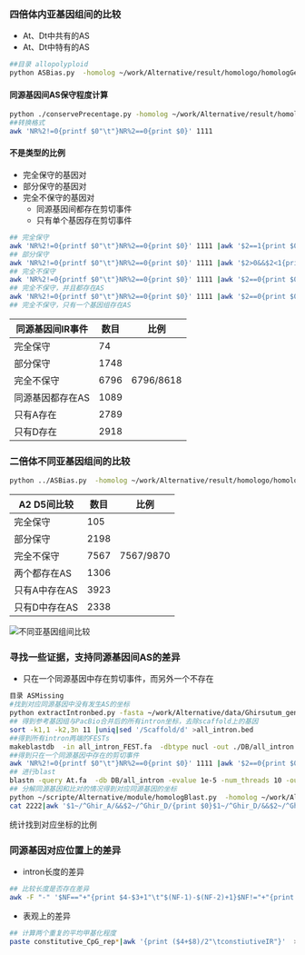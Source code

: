 ### 四倍体内亚基因组间的比较

+ At、Dt中共有的AS
+ At、Dt中特有的AS

```bash
##目录 allopolyploid
python ASBias.py  -homolog ~/work/Alternative/result/homologo/homologGene/At_vs_Dt_collinerity.txt -AS1 ~/work/Alternative/result/Gh_result/CO31_32_result/11_AS/At_splice.txt  -AS2 ~/work/Alternative/result/Gh_result/CO31_32_result/11_AS/Dt_splice.txt  -C ../blast/IR/At_Dt_conserve_end  -o 11 -T IntronR

```

#### 同源基因间AS保守程度计算

```bash
python ./conservePrecentage.py -homolog ~/work/Alternative/result/homologo/homologGene/At_vs_Dt_collinerity.txt  -isform ../ASCount/IR/At_Dt_IR  -AS ../blast/IR/At_Dt_conserve_end  -o 1111
##转换格式
awk 'NR%2!=0{printf $0"\t"}NR%2==0{print $0}' 1111 
```

#### 不是类型的比例

+ 完全保守的基因对
+ 部分保守的基因对
+ 完全不保守的基因对
  + 同源基因间都存在剪切事件
  + 只有单个基因存在剪切事件

```bash
## 完全保守
awk 'NR%2!=0{printf $0"\t"}NR%2==0{print $0}' 1111 |awk '$2==1{print $0}'|wc -l
## 部分保守
awk 'NR%2!=0{printf $0"\t"}NR%2==0{print $0}' 1111 |awk '$2>0&&$2<1{print $0}'|wc -l
## 完全不保守
awk 'NR%2!=0{printf $0"\t"}NR%2==0{print $0}' 1111 |awk '$2==0{print $0}'|wc -l
## 完全不保守，并且都存在AS
awk 'NR%2!=0{printf $0"\t"}NR%2==0{print $0}' 1111 |awk '$2==0{print $0}'|awk '$3!=0&&$6!=0{print $0}'|wc -l
## 完全不保守，只有一个基因组存在AS
```

| 同源基因间IR事件 | 数目 | 比例      |
| ---------------- | ---- | --------- |
| 完全保守         | 74   |           |
| 部分保守         | 1748 |           |
| 完全不保守       | 6796 | 6796/8618 |
| 同源基因都存在AS | 1089 |           |
| 只有A存在        | 2789 |           |
| 只有D存在        | 2918 |           |



### 二倍体不同亚基因组间的比较

```bash
python ../ASBias.py  -homolog ~/work/Alternative/result/homologo/homologGene/A2_vs_D5_collinearity.txt  -AS1 ~/work/Alternative/result/Ga_result/CO11_12_result/11_AS/end_splice.txt  -AS2 ~/work/Alternative/result/Gr_result/CO41_42_result/11_AS/end_splice.txt  -C ../../blast/IR/A2_D5_conserve_end  -o 11 -T IntronR
```

| A2 D5间比较   | 数目 | 比例      |
| ------------- | ---- | --------- |
| 完全保守      | 105  |           |
| 部分保守      | 2198 |           |
| 完全不保守    | 7567 | 7567/9870 |
| 两个都存在AS  | 1306 |           |
| 只有A中存在AS | 3923 |           |
| 只有D中存在AS | 2338 |           |

![不同亚基因组间比较](https://s1.ax1x.com/2020/05/22/YX0ctJ.png)



### 寻找一些证据，支持同源基因间AS的差异

+ 只在一个同源基因中存在剪切事件，而另外一个不存在

```bash
目录 ASMissing
#找到对应同源基因中没有发生AS的坐标
python extractIntronbed.py -fasta ~/work/Alternative/data/Ghirsutum_genome_HAU_v1.0/Ghirsutum_genome_HAU_v1.0.fasta -r ~/work/Alternative/data/Ghirsutum_genome_HAU_v1.0/Ghifrsutum_gene_model.gtf -p ~/work/Alternative/result/Gh_result/CO31_32_result/07_annotation/merge.gtf -o ./11 -f 22
## 得到参考基因组与PacBio合并后的所有intron坐标，去除scaffold上的基因
sort -k1,1 -k2,3n 11 |uniq|sed '/Scaffold/d' >all_intron.bed
##得到所有intron两端的FESTs
makeblastdb  -in all_intron_FEST.fa  -dbtype nucl -out ./DB/all_intron
##得到只在一个同源基因中存在的剪切事件
awk 'NR%2!=0{printf $0"\t"}NR%2==0{print $0}' 1111 |awk '$2==0{print $0}'|awk '$3!=0&&$6==0{print $0}'|cut -f1 |xargs  -I {} grep {} -A 1 ../TM1/1  >../ASMissing/TM/At.fa
## 进行blast
blastn -query At.fa  -db DB/all_intron -evalue 1e-5 -num_threads 10 -outfmt '6  qseqid sseqid qstart qend sstart send nident pident qcovs evalue bitscore' -out At.blast
## 分解同源基因和比对的情况得到对应同源基因的坐标
python ~/scripte/Alternative/module/homologBlast.py  -homolog ~/work/Alternative/result/homologo/homologGene/At_vs_Dt_collinerity.txt -Blast  At.blast -o 2222
cat 2222|awk '$1~/^Ghir_A/&&$2~/^Ghir_D/{print $0}$1~/^Ghir_D/&&$2~/^Ghir_A/{print $2,$1,$3}' OFS="\t"|sort |uniq |awk '{print $2,$3,$1}' OFS="\t"|sort  -k3 -k2,2nr|uniq -f2|awk '{print $3"\t"$2"\t"$1}'|sort -k3 -k2,2nr|uniq -f2  >333
```

统计找到对应坐标的比例

### 同源基因对应位置上的差异

+ intron长度的差异

```bash
## 比较长度是否存在差异
awk -F "-" '$NF=="+"{print $4-$3+1"\t"$(NF-1)-$(NF-2)+1}$NF!="+"{print $4-$3+1"\t"$(NF-2)-$(NF-3)+1}' At.end
```

+ 表观上的差异

```bash
## 计算两个重复的平均甲基化程度
paste constitutive_CpG_rep*|awk '{print ($4+$8)/2"\tconstiutiveIR"}'  >constitutive_CpG.txt 

```


